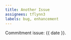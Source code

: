 ```yaml
---
title: Another Issue
assignees: tflynn3
labels: bug, enhancement
---
```

Commitment issue: {{ date }}.
